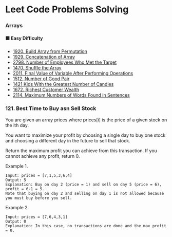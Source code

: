 # Leet Code Problems Solving

### Arrays

#### 🟩 Easy Difficulty

-   [1920. Build Array from Permutation](https://leetcode.com/problems/build-array-from-permutation/)
-   [1929. Concatenation of Array](https://leetcode.com/problems/concatenation-of-array/)
-   [2798. Number of Employees Who Met the Target](https://leetcode.com/problems/number-of-employees-who-met-the-target/)
-   [1470. Shuffle the Array](https://leetcode.com/problems/shuffle-the-array/)
-   [2011. Final Value of Variable After Performing Operations](https://leetcode.com/problems/final-value-of-variable-after-performing-operations/)
-   [1512. Number of Good Pair](https://leetcode.com/problems/number-of-good-pairs/)
-   [1421 Kids With the Greatest Number of Candies](https://leetcode.com/problems/kids-with-the-greatest-number-of-candies/)
-   [1672. Richest Customer Wealth](https://leetcode.com/problems/richest-customer-wealth/)
-   [2114. Maximum Numbers of Words Found in Sentences](https://leetcode.com/problems/maximum-number-of-words-found-in-sentences/)

### 121. Best Time to Buy asn Sell Stock

You are given an array prices where prices[i] is the price of a given stock on the ith day.

You want to maximize your profit by choosing a single day to buy one stock and choosing a different day in the future to sell that stock.

Return the maximum profit you can achieve from this transaction. If you cannot achieve any profit, return 0.

Example 1.

```
Input: prices = [7,1,5,3,6,4]
Output: 5
Explanation: Buy on day 2 (price = 1) and sell on day 5 (price = 6), profit = 6-1 = 5.
Note that buying on day 2 and selling on day 1 is not allowed because you must buy before you sell.
```

Example 2.

```
Input: prices = [7,6,4,3,1]
Output: 0
Explanation: In this case, no transactions are done and the max profit = 0.
```

